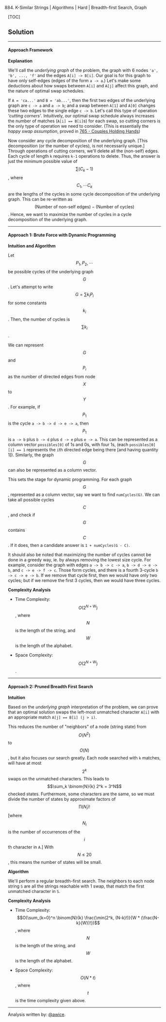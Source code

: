 884. K-Similar Strings | Algorithms | Hard | Breadth-first Search, Graph

[TOC]

## Solution
---
#### Approach Framework

**Explanation**

We'll call the *underlying graph* of the problem, the graph with 6 nodes `'a', 'b', ..., 'f'` and the edges `A[i] -> B[i]`.  Our goal is for this graph to have only self-edges (edges of the form `a -> a`.)  Let's make some deductions about how swaps between `A[i]` and `A[j]` affect this graph, and the nature of optimal swap schedules.

If `A = 'ca...'` and `B = 'ab...'`, then the first two edges of the underlying graph are `c -> a` and `a -> b`; and a swap between `A[1]` and `A[0]` changes these two edges to the single edge `c -> b`.  Let's call this type of operation *'cutting corners'*.  Intuitively, our optimal swap schedule always increases the number of matches (`A[i] == B[i]`s) for each swap, so cutting corners is the only type of operation we need to consider.  (This is essentially the *happy swap assumption*, proved in [765 - Couples Holding Hands](https://leetcode.com/articles/couples-holding-hands/))

Now consider any cycle decomposition of the underlying graph.  [This decomposition (or the number of cycles), is not necessarily unique.]  Through operations of cutting corners, we'll delete all the (non-self) edges.  Each cycle of length `k` requires `k-1` operations to delete.  Thus, the answer is just the minimum possible value of $$\sum (C_k - 1)$$, where $$C_1, \cdots C_k$$ are the lengths of the cycles in some cycle decomposition of the underlying graph.  This can be re-written as $$\text{(Number of non-self edges)} - \text{(Number of cycles)}$$.  Hence, we want to maximize the number of cycles in a cycle decomposition of the underlying graph.



---

#### Approach 1: Brute Force with Dynamic Programming

**Intuition and Algorithm**

Let $$P_1, P_2, \cdots$$ be possible cycles of the underlying graph $$G$$.  Let's attempt to write $$G = \sum k_i P_i$$ for some constants $$k_i$$.  Then, the number of cycles is $$\sum k_i$$.

We can represent $$G$$ and $$P_i$$ as the number of directed edges from node $$X$$ to $$Y$$.  For example, if $$P_1$$ is the cycle `a -> b -> d -> e -> a`, then $$P_1$$ is `a -> b` plus `b -> d` plus `d -> e` plus `e -> a`.  This can be represented as a column vector `possibles[0]` of 1s and 0s, with four 1s, (each `possibles[0][i] == 1` represents the `i`th directed edge being there [and having quantity 1]).  Similarly, the graph $$G$$ can also be represented as a column vector.

This sets the stage for dynamic programming.  For each graph $$G$$, represented as a column vector, say we want to find `numCycles(G)`.  We can take all possible cycles $$C$$, and check if $$G$$ contains $$C$$.  If it does, then a candidate answer is `1 + numCycles(G - C)`.

It should also be noted that maximizing the number of cycles cannot be done in a greedy way, ie. by always removing the lowest size cycle.  For example, consider the graph with edges `a -> b -> c -> a`, `b -> d -> e -> b`, and `c -> e -> f -> c`.  Those form cycles, and there is a fourth 3-cycle `b -> c -> e -> b`.  If we remove that cycle first, then we would have only two cycles; but if we remove the first 3 cycles, then we would have three cycles.



**Complexity Analysis**

* Time Complexity:  $$O(2^{N+W})$$, where $$N$$ is the length of the string, and $$W$$ is the length of the alphabet.

* Space Complexity:  $$O(2^{N+W})$$.



---
#### Approach 2: Pruned Breadth First Search

**Intuition**

Based on the *underlying graph* interpretation of the problem, we can prove that an optimal solution swaps the left-most unmatched character `A[i]` with an appropriate match `A[j] == B[i] (j > i)`.

This reduces the number of "neighbors" of a node (string state) from $$O(N^2)$$ to $$O(N)$$, but it also focuses our search greatly.  Each node searched with `k` matches, will have at most $$2^k$$ swaps on the unmatched characters.  This leads to $$\sum_k \binom{N}{k} 2^k = 3^N$$ checked states.  Furthermore, some characters are the same, so we must divide the number of states by approximate factors of $$\prod (N_i)!$$ [where $$N_i$$ is the number of occurrences of the $$i$$th character in `A`.]  With $$N \leq 20$$, this means the number of states will be small.

**Algorithm**

We'll perform a regular breadth-first search.  The neighbors to each node string `S` are all the strings reachable with 1 swap, that match the first unmatched character in `S`.



**Complexity Analysis**

* Time Complexity:  $$O(\sum_{k=0}^n \binom{N}{k} \frac{\min(2^k, (N-k)!)}{W * (\frac{N-k}{W})!})$$, where $$N$$ is the length of the string, and $$W$$ is the length of the alphabet.

* Space Complexity:  $$O(N * t)$$, where $$t$$ is the time complexity given above.




---


Analysis written by: [@awice](https://leetcode.com/awice).
